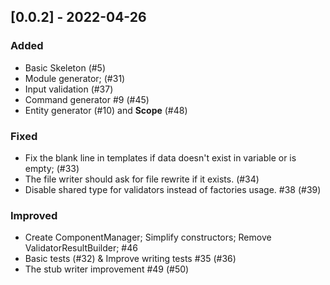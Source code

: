 ## [0.0.2] - 2022-04-26

### Added

- Basic Skeleton (#5)
- Module generator; (#31)
- Input validation (#37)
- Command generator #9 (#45)
- Entity generator (#10) and **Scope** (#48)

### Fixed

- Fix the blank line in templates if data doesn't exist in variable or is empty; (#33)
- The file writer should ask for file rewrite if it exists. (#34)
- Disable shared type for validators instead of factories usage. #38 (#39)

### Improved

- Create ComponentManager; Simplify constructors; Remove ValidatorResultBuilder; #46
- Basic tests (#32) & Improve writing tests #35 (#36)
- The stub writer improvement #49 (#50)

